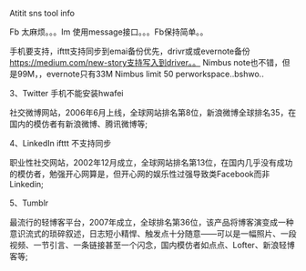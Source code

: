 Atitit sns tool  info

  Fb 太麻烦。。。Im 使用message接口。。。Fb保持简单。。

手机要支持，ifttt支持同步到emai备份优先，drivr或或evernote备份
https://medium.com/new-story支持写入到driver。。
Nimbus note也不错，但是99M，，evernote只有33M
Nimbus limit 50 perworkspace..bshwo..


3、Twitter   手机不能安装hwafei

社交微博网站，2006年6月上线，全球网站排名第8位，新浪微博全球排名35，在国内的模仿者有新浪微博、腾讯微博等;

4、LinkedIn  ifttt 不支持同步

职业性社交网站，2002年12月成立，全球网站排名第13位，在国内几乎没有成功的模仿者，勉强开心网算是，但开心网的娱乐性过强导致类Facebook而非Linkedin;

5、Tumblr

最流行的轻博客平台，2007年成立，全球排名第36位，该产品将博客演变成一种意识流式的琐碎叙述，日志短小精悍、触发点十分随意——可以是一幅照片、一段视频、一节引言、一条链接甚至一个闪念，国内模仿者如点点、Lofter、新浪轻博客等;
